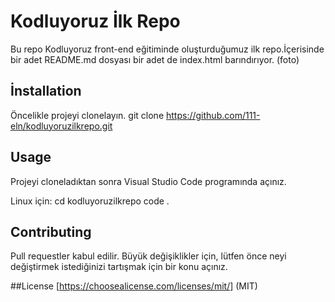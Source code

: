 # Kodluyoruz İlk Repo
Bu repo Kodluyoruz front-end eğitiminde oluşturduğumuz ilk repo.İçerisinde bir adet README.md dosyası bir adet de index.html barındırıyor.
(foto)
## İnstallation
Öncelikle projeyi clonelayın.
git clone https://github.com/111-eln/kodluyoruzilkrepo.git
## Usage
Projeyi cloneladıktan sonra Visual Studio Code programında açınız.

Linux için:
cd kodluyoruzilkrepo
code .
## Contributing
Pull requestler kabul edilir. Büyük değişiklikler için, lütfen önce neyi değiştirmek istediğinizi tartışmak için bir konu açınız.

##License
[https://choosealicense.com/licenses/mit/] (MIT)
